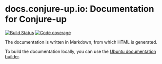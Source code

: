 # docs.conjure-up.io: Documentation for Conjure-up 

[![Build Status](https://travis-ci.org/CanonicalLtd/docs-conjure-up.svg?branch=master)](https://travis-ci.org/CanonicalLtd/docs-conjure-up)
[![Code coverage](https://codecov.io/gh/canonical-web-and-design/docs.conjure-up.io/branch/master/graph/badge.svg)](https://codecov.io/gh/canonical-web-and-design/docs.conjure-up.io)

The documentation is written in Markdown, from which HTML is generated.

To build the documentation locally, you can use the 
[Ubuntu documentation builder](https://github.com/CanonicalLtd/documentation-builder). 
